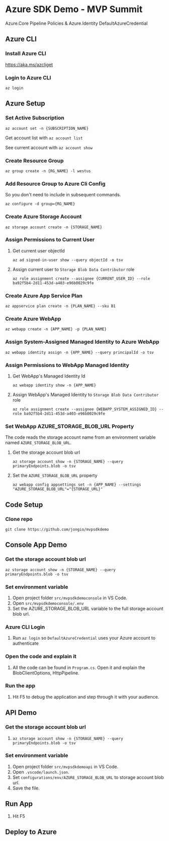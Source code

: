 # Azure SDK Demo - MVP Summit

Azure.Core Pipeline Policies & Azure.Identity DefaultAzureCredential

## Azure CLI

### Install Azure CLI

https://aka.ms/azcliget

### Login to Azure CLI

`az login`

## Azure Setup

### Set Active Subscription

`az account set -n {SUBSCRIPTION_NAME}`

Get account list with `az account list`

See current account with `az account show`

### Create Resource Group

`az group create -n {RG_NAME} -l westus`

### Add Resource Group to Azure Cli Config

So you don't need to include in subsequent commands.

`az configure -d group={RG_NAME}`

### Create Azure Storage Account

`az storage account create -n {STORAGE_NAME}`

### Assign Permissions to Current User

1. Get current user objectId

    `az ad signed-in-user show --query objectId -o tsv`

1. Assign current user to `Storage Blob Data Contributor` role

    `az role assignment create --assignee {CURRENT_USER_ID} --role ba92f5b4-2d11-453d-a403-e96b0029c9fe`

### Create Azure App Service Plan

`az appservice plan create -n {PLAN_NAME} --sku B1`

### Create Azure WebApp

`az webapp create -n {APP_NAME} -p {PLAN_NAME}`

### Assign System-Assigned Managed Identity to Azure WebApp

`az webapp identity assign -n {APP_NAME} --query principalId -o tsv`

### Assign Permissions to WebApp Managed Identity

1. Get WebApp's Managed Identity Id

    `az webapp identity show -n {APP_NAME}`

1. Assign WebApp's Managed Identity to `Storage Blob Data Contributor` role

    `az role assignment create --assignee {WEBAPP_SYSTEM_ASSIGNED_ID} --role ba92f5b4-2d11-453d-a403-e96b0029c9fe`

### Set WebApp AZURE_STORAGE_BLOB_URL Property

The code reads the storage account name from an environment variable named `AZURE_STORAGE_BLOB_URL`.

1. Get the storage account blob url

    `az storage account show -n {STORAGE_NAME} --query primaryEndpoints.blob -o tsv`

1. Set the `AZURE_STORAGE_BLOB_URL` property

    `az webapp config appsettings set -n {APP_NAME} --settings "AZURE_STORAGE_BLOB_URL"="{STORAGE_URL}"`

## Code Setup

### Clone repo

`git clone https://github.com/jongio/mvpsdkdemo`

## Console App Demo

### Get the storage account blob url

`az storage account show -n {STORAGE_NAME} --query primaryEndpoints.blob -o tsv`

### Set environment variable

1. Open project folder `src/mvpsdkdemoconsole` in VS Code.
1. Open `src/mvpsdkdemoconsole/.env`
1. Set the AZURE_STORAGE_BLOB_URL variable to the full storage account blob url.

### Azure CLI Login

1. Run `az login` so `DefaultAzureCredential` uses your Azure account to authenticate

### Open the code and explain it

1. All the code can be found in `Program.cs`.  Open it and explain the BlobClientOptions, HttpPipeline.

### Run the app

1. Hit F5 to debug the application and step through it with your audience.

## API Demo

### Get the storage account blob url

1. `az storage account show -n {STORAGE_NAME} --query primaryEndpoints.blob -o tsv`

### Set environment variable

1. Open project folder `src/mvpsdkdemoapi` in VS Code.
1. Open `.vscode/launch.json`.
1. Set `configurations/env/AZURE_STORAGE_BLOB_URL` to storage account blob url.
1. Save the file.

## Run App

1. Hit F5

## Deploy to Azure